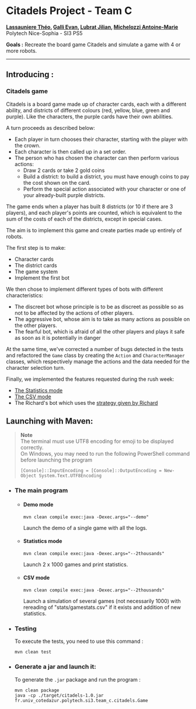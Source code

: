 # Citadels Project - Team C

**[Lassauniere Théo](https://github.com/theoLassauniere), [Galli Evan](https://github.com/06Games),
[Lubrat Jilian](https://github.com/LubratJilian), [Michelozzi Antoine-Marie](https://github.com/mantoniu)**  
Polytech Nice-Sophia - SI3 PS5

**Goals :** Recreate the board game Citadels and simulate a game with 4 or more robots.

------------------------

## Introducing :

### Citadels game

Citadels is a board game made up of character cards, each with a different ability,
and districts of different colours (red, yellow, blue, green and purple).
Like the characters, the purple cards have their own abilities.

A turn proceeds as described below:

* Each player in turn chooses their character, starting with the player with the crown.
* Each character is then called up in a set order.
* The person who has chosen the character can then perform various actions:
  * Draw 2 cards or take 2 gold coins
  * Build a district: to build a district, you must have enough coins to pay the cost shown on the card.
  * Perform the special action associated with your character or one of your already-built purple districts.

The game ends when a player has built 8 districts (or 10 if there are 3 players), and each player's points are counted,
which is equivalent to the sum of the costs of each of the districts, except in special cases.

The aim is to implement this game and create parties made up entirely of robots.

The first step is to make:

- Character cards
- The district cards
- The game system
- Implement the first bot

We then chose to implement different types of bots with different characteristics:

- The discreet bot whose principle is to be as discreet as possible so as not to be affected by
  the actions of other players.
- The aggressive bot, whose aim is to take as many actions as possible on the other players.
- The fearful bot, which is afraid of all the other players and plays it safe as soon as it is potentially in danger

At the same time, we've corrected a number of bugs detected in the tests and refactored the `Game`
class by creating the `Action` and `CharacterManager` classes, which respectively
manage the actions and the data needed for the character selection turn.

Finally, we implemented the features requested during the rush week:

- [The Statistics mode](#statistics-mode)
- [The CSV mode](#csv-mode)
- The Richard's bot which uses
  the [strategy given by Richard](https://forum.trictrac.net/t/citadelles-charte-citadelles-de-base/509)

## Launching with Maven:

> **Note**  
> The terminal must use UTF8 encoding for emoji to be displayed correctly.  
> On Windows, you may need to run the following PowerShell command before launching the program
> ```pwsh
> [Console]::InputEncoding = [Console]::OutputEncoding = New-Object System.Text.UTF8Encoding
> ```

- ### The main program
  - #### Demo mode
      ```
      mvn clean compile exec:java -Dexec.args="--demo"
      ```
    Launch the demo of a single game with all the logs.

  - #### Statistics mode
      ```
      mvn clean compile exec:java -Dexec.args="--2thousands"
      ```
    Launch 2 x 1000 games and print statistics.

  - #### CSV mode
      ```
      mvn clean compile exec:java -Dexec.args="--2thousands"
      ```
    Launch a simulation of several games (not necessarily 1000) with
    rereading of "stats/gamestats.csv" if it exists and addition of new statistics.

- ### Testing
  To execute the tests, you need to use this command :

  ```
  mvn clean test
  ```

- ### Generate a jar and launch it:
  To generate the `.jar` package and run the program :

  ```
  mvn clean package
  java -cp ./target/citadels-1.0.jar fr.univ_cotedazur.polytech.si3.team_c.citadels.Game
  ```